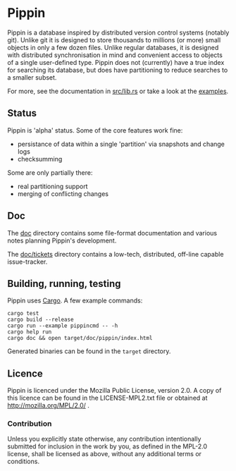 Pippin
====

Pippin is a database inspired by distributed version control systems (notably
git). Unlike git it is designed to store thousands to millions (or more) small
objects in only a few dozen files. Unlike regular databases, it is designed
with distributed synchronisation in mind and convenient access to objects of a
single user-defined type. Pippin does not (currently) have a true index for
searching its database, but does have partitioning to reduce searches to a
smaller subset.

For more, see the documentation in [src/lib.rs]() or take a look at the [examples]().


Status
----------

Pippin is 'alpha' status. Some of the core features work fine:

*   persistance of data within a single 'partition' via snapshots and change logs
*   checksumming

Some are only partially there:

*   real partitioning support
*   merging of conflicting changes


Doc
----

The [doc]() directory contains some file-format documentation and various notes
planning Pippin's development.

The [doc/tickets]() directory contains a low-tech, distributed, off-line
capable issue-tracker.


Building, running, testing
-------------------------

Pippin uses [Cargo](http://crates.io/). A few example commands:

    cargo test
    cargo build --release
    cargo run --example pippincmd -- -h
    cargo help run
    cargo doc && open target/doc/pippin/index.html

Generated binaries can be found in the `target` directory.


## Licence

Pippin is licenced under the Mozilla Public License, version 2.0.
A copy of this licence can be found in the LICENSE-MPL2.txt file
or obtained at http://mozilla.org/MPL/2.0/ .

### Contribution

Unless you explicitly state otherwise, any contribution intentionally submitted
for inclusion in the work by you, as defined in the MPL-2.0 license, shall be
licensed as above, without any additional terms or conditions. 
